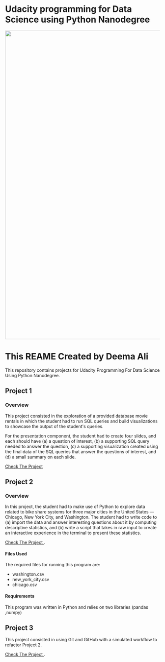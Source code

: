 # Udacity programming for Data Science using Python Nanodegree
<img src="https://1onjea25cyhx3uvxgs4vu325-wpengine.netdna-ssl.com/wp-content/uploads/2018/05/Udacity-Data-Scientist-Nanodegree-program.png" width="1000">

# This REAME Created by Deema Ali 

This repository contains projects for Udacity Programming For Data Science Using Python Nanodegree.

## Project 1

### Overview

This project consisted in the exploration of a provided database movie rentals in which the student had to run SQL queries and build visualizations to showcase the output of the student's queries.

For the presentation component, the student had to create four slides, and each should have (a) a question of interest, (b) a supporting SQL query needed to answer the question, (c) a supporting visualization created using the final data of the SQL queries that answer the questions of interest, and (d) a small summary on each slide.

[Check The Project](https://github.com/DeemaAli-Analyst/pdsnd_github/blob/master/dvd-rental-project.sql)


## Project 2

### Overview

In this project, the student had to make use of Python to explore data related to bike share systems for three major cities in the United States — Chicago, New York City, and Washington. The student had to write code to (a) import the data and answer interesting questions about it by computing descriptive statistics, and (b) write a script that takes in raw input to create an interactive experience in the terminal to present these statistics.



[Check The Project ](https://github.com/DeemaAli-Analyst/pdsnd_github/blob/master/bikeshare.py).

#### Files Used

The required files for running this program are:

* washington.csv
* new_york_city.csv
* chicago.csv

#### Requirements
This program was written in Python and relies on two libraries (pandas ,numpy)


## Project 3

This project consisted in using Git and GitHub with a simulated workflow to refactor Project 2.


[Check The Project ](https://github.com/DeemaAli-Analyst/pdsnd_github/blob/master/Copy%20of%20Git%20Commands%20Documentation.pdf).

